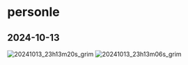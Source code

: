 # personle

## 2024-10-13
![20241013_23h13m20s_grim](https://github.com/user-attachments/assets/f4bab292-eff9-4d08-8158-765de0050f96)
![20241013_23h13m06s_grim](https://github.com/user-attachments/assets/b31b48aa-84c5-4087-bce4-a490691d1872)
